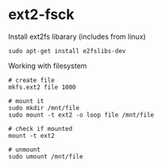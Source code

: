 # ext2-fsck

Install ext2fs libarary (includes from linux)
```shell script
sudo apt-get install e2fslibs-dev
```

Working with filesystem
```shell script
# create file
mkfs.ext2 file 1000

# mount it
sudo mkdir /mnt/file
sudo mount -t ext2 -o loop file /mnt/file

# check if mounted
mount -t ext2

# unmount
sudo umount /mnt/file
```